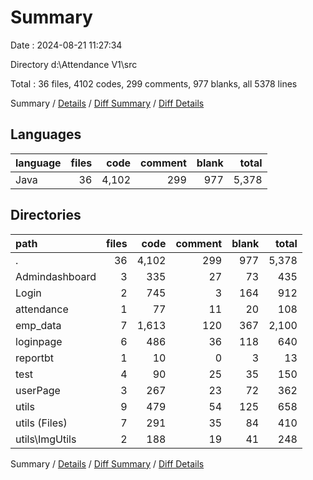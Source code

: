 # Summary

Date : 2024-08-21 11:27:34

Directory d:\\Attendance V1\\src

Total : 36 files,  4102 codes, 299 comments, 977 blanks, all 5378 lines

Summary / [Details](details.md) / [Diff Summary](diff.md) / [Diff Details](diff-details.md)

## Languages
| language | files | code | comment | blank | total |
| :--- | ---: | ---: | ---: | ---: | ---: |
| Java | 36 | 4,102 | 299 | 977 | 5,378 |

## Directories
| path | files | code | comment | blank | total |
| :--- | ---: | ---: | ---: | ---: | ---: |
| . | 36 | 4,102 | 299 | 977 | 5,378 |
| Admindashboard | 3 | 335 | 27 | 73 | 435 |
| Login | 2 | 745 | 3 | 164 | 912 |
| attendance | 1 | 77 | 11 | 20 | 108 |
| emp_data | 7 | 1,613 | 120 | 367 | 2,100 |
| loginpage | 6 | 486 | 36 | 118 | 640 |
| reportbt | 1 | 10 | 0 | 3 | 13 |
| test | 4 | 90 | 25 | 35 | 150 |
| userPage | 3 | 267 | 23 | 72 | 362 |
| utils | 9 | 479 | 54 | 125 | 658 |
| utils (Files) | 7 | 291 | 35 | 84 | 410 |
| utils\\ImgUtils | 2 | 188 | 19 | 41 | 248 |

Summary / [Details](details.md) / [Diff Summary](diff.md) / [Diff Details](diff-details.md)